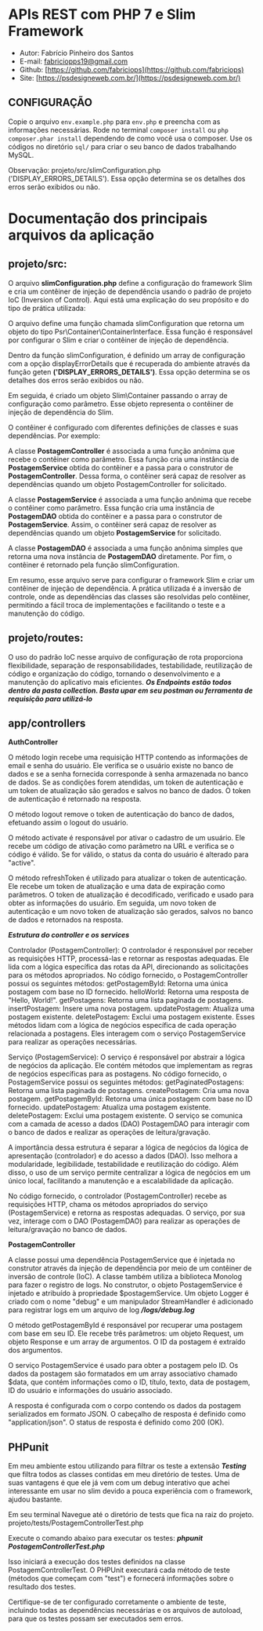 # APIs REST com PHP 7 e Slim Framework

* Autor: Fabrício Pinheiro dos Santos
* E-mail: fabriciopps19@gmail.com
* Github: [https://github.com/fabriciops](https://github.com/fabriciops)
* Site: [https://psdesigneweb.com.br/](https://psdesigneweb.com.br/)


## CONFIGURAÇÃO

Copie o arquivo `env.example.php` para `env.php` e preencha com as informações necessárias.
Rode no terminal `composer install` ou `php composer.phar install` dependendo de como você usa o composer.
Use os códigos no diretório `sql/` para criar o seu banco de dados trabalhando MySQL.

Observação: projeto/src/slimConfiguration.php ('DISPLAY_ERRORS_DETAILS'). Essa opção determina se os detalhes dos erros serão exibidos ou não.


# Documentação dos principais arquivos da aplicação

## projeto/src:

O arquivo **slimConfiguration.php**  define a configuração do framework Slim e cria um contêiner de injeção de dependência usando o padrão de projeto IoC (Inversion of Control). Aqui está uma explicação do seu propósito e do tipo de prática utilizada:

O arquivo define uma função chamada slimConfiguration que retorna um objeto do tipo Psr\Container\ContainerInterface. Essa função é responsável por configurar o Slim e criar o contêiner de injeção de dependência.

Dentro da função slimConfiguration, é definido um array de configuração com a opção displayErrorDetails que é recuperada do ambiente através da função geten **('DISPLAY_ERRORS_DETAILS')**. Essa opção determina se os detalhes dos erros serão exibidos ou não.

Em seguida, é criado um objeto Slim\Container passando o array de configuração como parâmetro. Esse objeto representa o contêiner de injeção de dependência do Slim.

O contêiner é configurado com diferentes definições de classes e suas dependências. Por exemplo:

A classe **PostagemController** é associada a uma função anônima que recebe o contêiner como parâmetro. Essa função cria uma instância de **PostagemService** obtida do contêiner e a passa para o construtor de **PostagemController**. Dessa forma, o contêiner será capaz de resolver as dependências quando um objeto PostagemController for solicitado.

A classe **PostagemService** é associada a uma função anônima que recebe o contêiner como parâmetro. Essa função cria uma instância de **PostagemDAO** obtida do contêiner e a passa para o construtor de **PostagemService**. Assim, o contêiner será capaz de resolver as dependências quando um objeto **PostagemService** for solicitado.

A classe **PostagemDAO** é associada a uma função anônima simples que retorna uma nova instância de **PostagemDAO** diretamente.
Por fim, o contêiner é retornado pela função slimConfiguration.

Em resumo, esse arquivo serve para configurar o framework Slim e criar um contêiner de injeção de dependência. A prática utilizada é a inversão de controle, onde as dependências das classes são resolvidas pelo contêiner, permitindo a fácil troca de implementações e facilitando o teste e a manutenção do código.

## projeto/routes:

O uso do padrão IoC nesse arquivo de configuração de rota proporciona flexibilidade, separação de responsabilidades, testabilidade, reutilização de código e organização do código, tornando o desenvolvimento e a manutenção do aplicativo mais eficientes.
***Os Endpoints estão todos dentro da pasta collection. Basta upar em seu postman ou ferramenta de requisição para utilizá-lo***
## app/controllers

**AuthController**

O método login recebe uma requisição HTTP contendo as informações de email e senha do usuário. Ele verifica se o usuário existe no banco de dados e se a senha fornecida corresponde à senha armazenada no banco de dados. Se as condições forem atendidas, um token de autenticação e um token de atualização são gerados e salvos no banco de dados. O token de autenticação é retornado na resposta.

O método logout remove o token de autenticação do banco de dados, efetuando assim o logout do usuário.

O método activate é responsável por ativar o cadastro de um usuário. Ele recebe um código de ativação como parâmetro na URL e verifica se o código é válido. Se for válido, o status da conta do usuário é alterado para "active".

O método refreshToken é utilizado para atualizar o token de autenticação. Ele recebe um token de atualização e uma data de expiração como parâmetros. O token de atualização é decodificado, verificado e usado para obter as informações do usuário. Em seguida, um novo token de autenticação e um novo token de atualização são gerados, salvos no banco de dados e retornados na resposta.

***Estrutura do controller e os services***

Controlador (PostagemController):
O controlador é responsável por receber as requisições HTTP, processá-las e retornar as respostas adequadas. Ele lida com a lógica específica das rotas da API, direcionando as solicitações para os métodos apropriados. No código fornecido, o PostagemController possui os seguintes métodos:
getPostagemById: Retorna uma única postagem com base no ID fornecido.
helloWorld: Retorna uma resposta de "Hello, World!".
getPostagens: Retorna uma lista paginada de postagens.
insertPostagem: Insere uma nova postagem.
updatePostagem: Atualiza uma postagem existente.
deletePostagem: Exclui uma postagem existente.
Esses métodos lidam com a lógica de negócios específica de cada operação relacionada a postagens. Eles interagem com o serviço PostagemService para realizar as operações necessárias.

Serviço (PostagemService):
O serviço é responsável por abstrair a lógica de negócios da aplicação. Ele contém métodos que implementam as regras de negócios específicas para as postagens. No código fornecido, o PostagemService possui os seguintes métodos:
getPaginatedPostagens: Retorna uma lista paginada de postagens.
createPostagem: Cria uma nova postagem.
getPostagemById: Retorna uma única postagem com base no ID fornecido.
updatePostagem: Atualiza uma postagem existente.
deletePostagem: Exclui uma postagem existente.
O serviço se comunica com a camada de acesso a dados (DAO) PostagemDAO para interagir com o banco de dados e realizar as operações de leitura/gravação.

A importância dessa estrutura é separar a lógica de negócios da lógica de apresentação (controlador) e do acesso a dados (DAO). Isso melhora a modularidade, legibilidade, testabilidade e reutilização do código. Além disso, o uso de um serviço permite centralizar a lógica de negócios em um único local, facilitando a manutenção e a escalabilidade da aplicação.

No código fornecido, o controlador (PostagemController) recebe as requisições HTTP, chama os métodos apropriados do serviço (PostagemService) e retorna as respostas adequadas. O serviço, por sua vez, interage com o DAO (PostagemDAO) para realizar as operações de leitura/gravação no banco de dados.



**PostagemController**

A classe possui uma dependência PostagemService que é injetada no construtor através da injeção de dependência por meio de um contêiner de inversão de controle (IoC).
A classe também utiliza a biblioteca Monolog para fazer o registro de logs.
No construtor, o objeto PostagemService é injetado e atribuído à propriedade $postagemService.
Um objeto Logger é criado com o nome "debug" e um manipulador StreamHandler é adicionado para registrar logs em um arquivo de log ***/logs/debug.log***

O método getPostagemById é responsável por recuperar uma postagem com base em seu ID.
Ele recebe três parâmetros: um objeto Request, um objeto Response e um array de argumentos.
O ID da postagem é extraído dos argumentos.

O serviço PostagemService é usado para obter a postagem pelo ID.
Os dados da postagem são formatados em um array associativo chamado $data, que contém informações como o ID, título, texto, data de postagem, ID do usuário e informações do usuário associado.

A resposta é configurada com o corpo contendo os dados da postagem serializados em formato JSON.
O cabeçalho de resposta é definido como "application/json".
O status de resposta é definido como 200 (OK).

## PHPunit

Em meu ambiente estou utilizando para filtrar os teste a extensão ***Testing*** que filtra todos as classes contidas em meu diretório de testes. Uma de suas 
vantagens é que ele já vem com um debug interativo que achei interessante em usar no slim devido a pouca experiência com o framework, ajudou bastante.

Em seu terminal Navegue até o diretório de tests que fica na raiz do projeto.
projeto/tests/PostagemControllerTest.php

Execute o comando abaixo para executar os testes:
***phpunit PostagemControllerTest.php***

Isso iniciará a execução dos testes definidos na classe PostagemControllerTest. O PHPUnit executará cada método de teste (métodos que começam com "test") e fornecerá informações sobre o resultado dos testes.

Certifique-se de ter configurado corretamente o ambiente de teste, incluindo todas as dependências necessárias e os arquivos de autoload, para que os testes possam ser executados sem erros.



